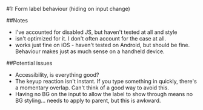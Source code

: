 #1: Form label behaviour (hiding on input change)

##Notes
- I've accounted for disabled JS, but haven't tested at all and style
- isn't optimized for it. I don't often account for the case at all.
- works just fine on iOS - haven't tested on Android, but should be fine. Behaviour makes just as much sense on a handheld device.

##Potential issues
- Accessibility, is everything good?
- The keyup reaction isn't instant. If you type something in quickly, there's a momentary overlap. Can't think of a good way to avoid this.
- Having no BG on the input to allow the label to show through means no BG styling... needs to apply to parent, but this is awkward.